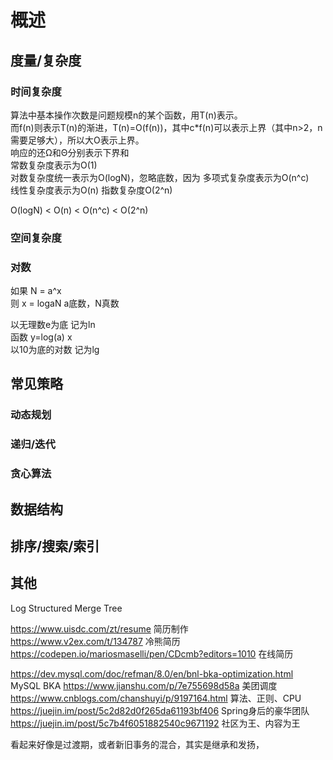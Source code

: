 # 概述

## 度量/复杂度

### 时间复杂度

算法中基本操作次数是问题规模n的某个函数，用T(n)表示。  
而f(n)则表示T(n)的渐进，T(n)=O(f(n))，其中c*f(n)可以表示上界（其中n>2，n需要足够大），所以大O表示上界。  
响应的还Ω和Θ分别表示下界和  
常数复杂度表示为O(1)  
对数复杂度统一表示为O(logN)，忽略底数，因为
多项式复杂度表示为O(n^c)  
线性复杂度表示为O(n)
指数复杂度O(2^n)

O(logN) < O(n) < O(n^c) < O(2^n)

### 空间复杂度

### 对数

如果 N = a^x  
则 x = logaN  a底数，N真数  

以无理数e为底 记为ln  
函数 y=log(a) x  
以10为底的对数 记为lg  

## 常见策略

### 动态规划

### 递归/迭代

### 贪心算法

## 数据结构

## 排序/搜索/索引

## 其他

Log Structured Merge Tree  

https://www.uisdc.com/zt/resume 简历制作  
https://www.v2ex.com/t/134787 冷熊简历  
https://codepen.io/mariosmaselli/pen/CDcmb?editors=1010 在线简历  

https://dev.mysql.com/doc/refman/8.0/en/bnl-bka-optimization.html MySQL BKA
https://www.jianshu.com/p/7e755698d58a 美团调度  
https://www.cnblogs.com/chanshuyi/p/9197164.html 算法、正则、CPU  
https://juejin.im/post/5c2d82d0f265da61193bf406 Spring身后的豪华团队  
https://juejin.im/post/5c7b4f6051882540c9671192 社区为王、内容为王  

看起来好像是过渡期，或者新旧事务的混合，其实是继承和发扬，